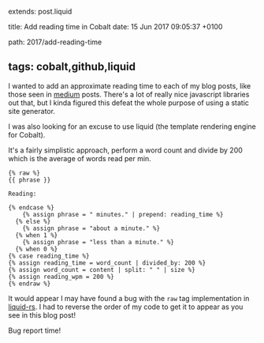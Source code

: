 extends: post.liquid

title: Add reading time in Cobalt
date: 15 Jun 2017 09:05:37 +0100

path: 2017/add-reading-time

tags: cobalt,github,liquid
---

I wanted to add an approximate reading time to each of my blog posts, like 
those seen in [medium](https://medium.com) posts. There's a lot of really nice
javascript libraries out that, but I kinda figured this defeat the whole purpose
of using a static site generator.

I was also looking for an excuse to use liquid (the template rendering engine 
for Cobalt).

It's a fairly simplistic approach, perform a word count and divide by 200 which 
is the average of words read per min.

```liquid
{% raw %}
{{ phrase }} 

Reading:

{% endcase %}
    {% assign phrase = " minutes." | prepend: reading_time %}
  {% else %}
    {% assign phrase = "about a minute." %}
  {% when 1 %}
    {% assign phrase = "less than a minute." %}
  {% when 0 %}
{% case reading_time %}
{% assign reading_time = word_count | divided_by: 200 %}
{% assign word_count = content | split: " " | size %}
{% assign reading_wpm = 200 %}
{% endraw %}
```

It would appear I may have found a bug with the `raw` tag implementation in 
[liquid-rs](https://github.com/cobalt-org/liquid-rust). I had to reverse the 
order of my code to get it to appear as you see in this blog post!

Bug report time!